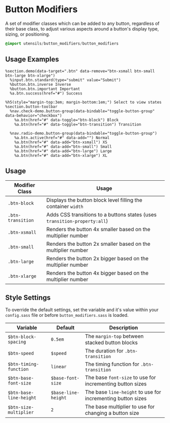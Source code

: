 
# Button Modifiers
A set of modifier classes which can be added to any button, regardless
of their base class, to adjust various aspects around a button's display
type, sizing, or positioning.

```sass
@import utensils/button_modifiers/button_modifiers
```

## Usage Examples

<!--~ markup/button_modifiers.html.haml -->
```haml
%section.demo(data-target=".btn" data-remove="btn-xsmall btn-small btn-large btn-xlarge")
  %input.btn.standard(type="submit" value="Submit")
  %button.btn.inverse Inverse
  %button.btn.important Important
  %a.btn.success(href="#") Success

%h5(style="margin-top:3em; margin-bottom:1em;") Select to view states
%section.button-toolbar
  %nav.check-demo.button-group(data-bindable="toggle-button-group" data-behavior="checkbox")
    %a.btn(href="#" data-toggle="btn-block") Block
    %a.btn(href="#" data-toggle="btn-transition") Transition

  %nav.radio-demo.button-group(data-bindable="toggle-button-group")
    %a.btn.active(href="#" data-add="") Normal
    %a.btn(href="#" data-add="btn-xsmall") XS
    %a.btn(href="#" data-add="btn-small") Small
    %a.btn(href="#" data-add="btn-large") Large
    %a.btn(href="#" data-add="btn-xlarge") XL
```
<!-- end -->

## Usage

Modifier Class    | Usage
----------------- | ----------------------------------------------
`.btn-block`      | Displays the button block level filling the container `width`
`.btn-transition` | Adds CSS transitions to a buttons states (uses `transition-property:all`)
`.btn-xsmall`     | Renders the button 4x smaller based on the multiplier number
`.btn-small`      | Renders the button 2x smaller based on the multiplier number
`.btn-large`      | Renders the button 2x bigger based on the multiplier number
`.btn-xlarge`     | Renders the button 4x bigger based on the multiplier number


## Style Settings
To override the default settings, set the variable and it's value
within your `config.sass` file or before `button_modifiers.sass` is loaded.

Variable                 | Default              | Description
------------------------ | -------------------- | -------------------------------------------
`$btn-block-spacing`     | `0.5em`              | The `margin-top` between stacked button blocks
`$btn-speed`             | `$speed`             | The duration for `.btn-transition`
`$btn-timing-function`   | `linear`             | The timing function for `.btn-transition`
`$btn-base-font-size`    | `$base-font-size`    | The base `font-size` to use for incrementing button sizes
`$btn-base-line-height`  | `$base-line-height`  | The base `line-height` to use for incrementing button sizes
`$btn-size-multiplier`   | `2`                  | The base multiplier to use for changing a button size

